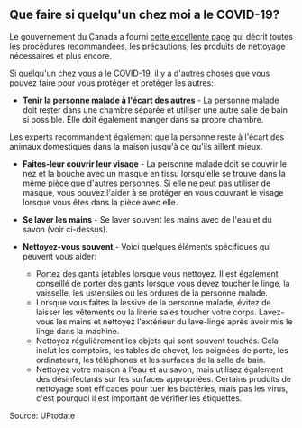 ## Que faire si quelqu'un chez moi a le COVID-19?

Le gouvernement du Canada a fourni [cette excellente page](https://www.canada.ca/fr/sante-publique/services/publications/maladies-et-affections/comment-prendre-soin-personne-atteinte-covid-19-maison-conseils-soignants.html) qui décrit toutes les procédures recommandées, les précautions, les produits de nettoyage nécessaires et plus encore.

Si quelqu'un chez vous a le COVID-19, il y a d'autres choses que vous pouvez faire pour vous protéger et protéger les autres:

- **Tenir la personne malade à l'écart des autres** - La personne malade doit rester dans une chambre séparée et utiliser une autre salle de bain si possible. Elle doit également manger dans sa propre chambre.

Les experts recommandent également que la personne reste à l'écart des animaux domestiques dans la maison jusqu'à ce qu'ils aillent mieux.

- **Faites-leur couvrir leur visage** - La personne malade doit se couvrir le nez et la bouche avec un masque en tissu lorsqu'elle se trouve dans la même pièce que d'autres personnes. Si elle ne peut pas utiliser de masque, vous pouvez l'aider à se protéger en vous couvrant le visage lorsque vous êtes dans la pièce avec elle.

- **Se laver les mains** - Se laver souvent les mains avec de l'eau et du savon (voir ci-dessus).

- **Nettoyez-vous souvent** - Voici quelques éléments spécifiques qui peuvent vous aider:

  - Portez des gants jetables lorsque vous nettoyez. Il est également conseillé de porter des gants lorsque vous devez toucher le linge, la vaisselle, les ustensiles ou les ordures de la personne malade.
  - Lorsque vous faites la lessive de la personne malade, évitez de laisser les vêtements ou la literie sales toucher votre corps. Lavez-vous les mains et nettoyez l'extérieur du lave-linge après avoir mis le linge dans la machine.
  - Nettoyez régulièrement les objets qui sont souvent touchés. Cela inclut les comptoirs, les tables de chevet, les poignées de porte, les ordinateurs, les téléphones et les surfaces de la salle de bain.
  - Nettoyez votre maison à l'eau et au savon, mais utilisez également des désinfectants sur les surfaces appropriées. Certains produits de nettoyage sont efficaces pour tuer les bactéries, mais pas les virus, c'est pourquoi il est important de vérifier les étiquettes.

Source: UPtodate
